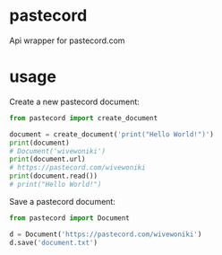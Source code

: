 # pastecord
Api wrapper for pastecord.com

# usage
Create a new pastecord document:
```py
from pastecord import create_document

document = create_document('print("Hello World!")')
print(document)
# Document('wivewoniki')
print(document.url)
# https://pastecord.com/wivewoniki
print(document.read())
# print("Hello World!")
```
Save a pastecord document:
```py
from pastecord import Document

d = Document('https://pastecord.com/wivewoniki')
d.save('document.txt')
```